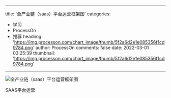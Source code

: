 
---
title: '全产业链（saas）平台运营框架图'
categories: 
 - 学习
 - ProcessOn
 - 推荐
headimg: 'https://img.processon.com/chart_image/thumb/5f2a6d2e1e085356f1cd9784.png'
author: ProcessOn
comments: false
date: 2022-03-01 03:25:39
thumbnail: 'https://img.processon.com/chart_image/thumb/5f2a6d2e1e085356f1cd9784.png'
---

<div>   
<img class="thumb" alt="全产业链（saas）平台运营框架图" src="https://img.processon.com/chart_image/thumb/5f2a6d2e1e085356f1cd9784.png" referrerpolicy="no-referrer">
<p>SAAS平台运营</p>  
</div>
            